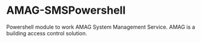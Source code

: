AMAG-SMSPowershell
==================

Powershell module to work AMAG System Management Service.  AMAG is a building access control solution.
